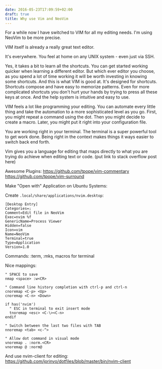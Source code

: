 ```yaml
---
date: 2016-05-23T17:09:59+02:00
draft: true
title: Why use Vim and NeoVim
---
```


For a while now I have switched to VIM for all my editing needs.
I'm using NeoVim to be more precise.


VIM itself is already a really great text editor.

It's everywhere. You feel at home on any UNIX system - even just via SSH.

Yes, it takes a bit to learn all the shortcuts.
You can get started working quicker when learning a different editor.
But which ever editor you choose, as you spend a lot of time working it will be worth investing in knowing some shortcuts.
And this is what VIM is good at.
It's designed for shortcuts. Shortcuts compose and have easy to memorize patterns.
Even for more complicated shortcuts you don't hurt your hands by trying to press all these keys at once.
And the help system is intuitive and easy to use.

VIM feels a lot like programming your editing.
You can automate every little thing and take the automation to a more sophisticated level as you go.
First, you might repeat a command using the dot. Then you might decide to create a macro.
Later, you might put it right into your configuration file.

You are working right in your terminal.
The terminal is a super powerful tool to get work done.
Being right in the context makes things it ways easier to switch back end forth.

Vim gives you a language for editing that maps directly to what you are trying do
achieve when editing text or code.
(put link to stack overflow post here)



Awesome Plugins:
https://github.com/tpope/vim-commentary
https://github.com/tpope/vim-surround


Make "Open with" Application on Ubuntu Systems:

Create `.local/share/applications/nvim.desktop`:

    [Desktop Entry]
    Categories=;
    Comment=Edit file in NeoVim
    Exec=nvim %f
    GenericName=Process Viewer
    Hidden=false
    Icon=vim
    Name=NeoVim
    Terminal=true
    Type=Application
    Version=1.0


Commands:
:term, :mks, macros for terminal


Nice mappings:

    " SPACE to save
    nmap <space> :w<CR>

    " Command line history completion with ctrl-p and ctrl-n
    cnoremap <C-p> <Up>
    cnoremap <C-n> <Down>

    if has('nvim')
      " ESC in terminal to exit insert mode
      tnoremap <esc> <C-\><C-n>
    endif

    " Switch between the last two files with TAB
    nnoremap <tab> <c-^>

    " Allow dot command in visual mode
    vnoremap . :norm.<CR>
    vnoremap @ :norm@


And use nvim-client for editing:
https://github.com/jorinvo/dotfiles/blob/master/bin/nvim-client
